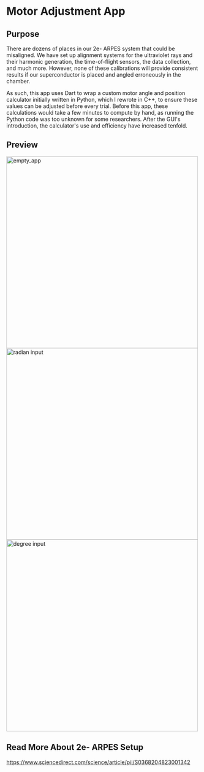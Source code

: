 # Motor Adjustment App

## Purpose
There are dozens of places in our 2e- ARPES system that could be misaligned. We have set up alignment systems for the ultraviolet rays and their harmonic generation, the time-of-flight sensors, the data collection, and much more. However, none of these calibrations will provide consistent results if our superconductor is placed and angled erroneously in the chamber.

As such, this app uses Dart to wrap a custom motor angle and position calculator initially written in Python, which I rewrote in C++, to ensure these values can be adjusted before every trial. Before this app, these calculations would take a few minutes to compute by hand, as running the Python code was too unknown for some researchers. After the GUI's introduction, the calculator's use and efficiency have increased tenfold.

## Preview
<img width="500" alt="empty_app" src="https://github.com/user-attachments/assets/56d8542c-cfcb-4897-a133-e7b1c86d2e33">

<img width="500" alt="radian input" src="https://github.com/user-attachments/assets/bfed3125-e90a-4932-950e-9e2522a40a52">

<img width="500" alt="degree input" src="https://github.com/user-attachments/assets/7c9545c6-7353-4813-9902-5bc141a41da6">

## Read More About 2e- ARPES Setup
https://www.sciencedirect.com/science/article/pii/S0368204823001342
